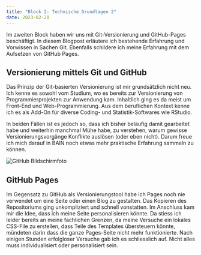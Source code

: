 ```yaml
---
title: "Block 2: Technische Grundlagen 2"
date: 2023-02-20
---
```


Im zweiten Block haben wir uns mit Git-Versionierung und GitHub-Pages beschäftigt. In diesem Blogpost erläutere ich bestehende Erfahrung und Vorwissen in Sachen Git. Ebenfalls schildere ich meine Erfahrung mit dem Aufsetzen von GitHub Pages.

## Versionierung mittels Git und GitHub

Das Prinzip der Git-basierten Versionierung ist mir grundsätzlich nicht neu. Ich kenne es sowohl vom Studium, wo es bereits zur Versionierung von Programmierprojekten zur Anwendung kam. Inhaltlich ging es da meist um Front-End und Web-Programmierung. Aus dem beruflichen Kontext kenne ich es als Add-On für diverse Coding- und Statistik-Softwares wie RStudio.

In beiden Fällen ist es jedoch so, dass ich bisher beläufig damit gearbeitet habe und weiterhin manchmal Mühe habe, zu verstehen, warum gewisse Versionierungsvorgänge Konflikte auslösen (oder eben nicht). Darum freue ich mich darauf in BAIN noch etwas mehr praktische Erfahrung sammeln zu können.

![GitHub Bildschirmfoto](/LeTaBu/assets/images/GitHub_Screenshot.png)


## GitHub Pages

Im Gegensatz zu GitHub als Versionierungstool habe ich Pages noch nie verwendet um eine Seite oder einen Blog zu gestalten. Das Kopieren des Repositoriums ging unkompliziert und schnell vonstatten. Im Anschluss kam mir die Idee, dass ich meine Seite personalisieren könnte. Da stiess ich leider bereits an meine fachlichen Grenzen, da meine Versuche ein lokales CSS-File zu erstellen, dass Teile des Templates übersteuern könnte, mündeten darin dass die ganze Pages-Seite nicht mehr funktionierte. Nach einigen Stunden erfolgloser Versuche gab ich es schliesslich auf. Nicht alles muss individualisiert oder personalisiert sein.